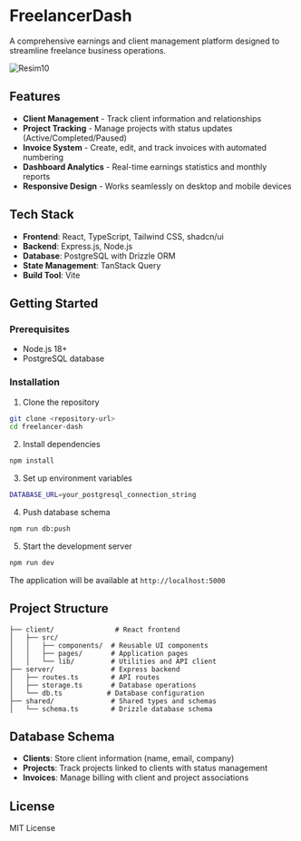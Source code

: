 # FreelancerDash

A comprehensive earnings and client management platform designed to streamline freelance business operations.


![Resim10](https://github.com/user-attachments/assets/6bca68b4-270f-4b2f-a6b5-5229b8003cbd)


## Features

- **Client Management** - Track client information and relationships
- **Project Tracking** - Manage projects with status updates (Active/Completed/Paused)
- **Invoice System** - Create, edit, and track invoices with automated numbering
- **Dashboard Analytics** - Real-time earnings statistics and monthly reports
- **Responsive Design** - Works seamlessly on desktop and mobile devices

## Tech Stack

- **Frontend**: React, TypeScript, Tailwind CSS, shadcn/ui
- **Backend**: Express.js, Node.js
- **Database**: PostgreSQL with Drizzle ORM
- **State Management**: TanStack Query
- **Build Tool**: Vite

## Getting Started

### Prerequisites

- Node.js 18+
- PostgreSQL database

### Installation

1. Clone the repository
```bash
git clone <repository-url>
cd freelancer-dash
```

2. Install dependencies
```bash
npm install
```

3. Set up environment variables
```bash
DATABASE_URL=your_postgresql_connection_string
```

4. Push database schema
```bash
npm run db:push
```

5. Start the development server
```bash
npm run dev
```

The application will be available at `http://localhost:5000`

## Project Structure

```
├── client/               # React frontend
│   ├── src/
│   │   ├── components/  # Reusable UI components
│   │   ├── pages/       # Application pages
│   │   └── lib/         # Utilities and API client
├── server/              # Express backend
│   ├── routes.ts        # API routes
│   ├── storage.ts       # Database operations
│   └── db.ts           # Database configuration
├── shared/              # Shared types and schemas
│   └── schema.ts        # Drizzle database schema
```

## Database Schema

- **Clients**: Store client information (name, email, company)
- **Projects**: Track projects linked to clients with status management
- **Invoices**: Manage billing with client and project associations

## License

MIT License
